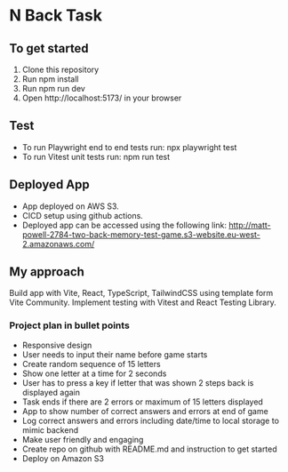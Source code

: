 # N Back Task


## To get started
1. Clone this repository
2. Run npm install
3. Run npm run dev
4. Open http://localhost:5173/ in your browser

## Test
* To run Playwright end to end tests run: npx playwright test
* To run Vitest unit tests run: npm run test

## Deployed App
* App deployed on AWS S3.
* CICD setup using github actions.
* Deployed app can be accessed using the following link:
http://matt-powell-2784-two-back-memory-test-game.s3-website.eu-west-2.amazonaws.com/

## My approach
Build app with Vite, React, TypeScript, TailwindCSS using template form Vite Community.
Implement testing with Vitest and React Testing Library.

### Project plan in bullet points

* Responsive design
* User needs to input their name before game starts
* Create random sequence of 15 letters
* Show one letter at a time for 2 seconds
* User has to press a key if letter that was shown 2 steps back is displayed again
* Task ends if there are 2 errors or maximum of 15 letters displayed
* App to show number of correct answers and errors at end of game
* Log correct answers and errors including date/time to local storage to mimic backend
* Make user friendly and engaging
* Create repo on github with README.md and instruction to get started
* Deploy on Amazon S3



